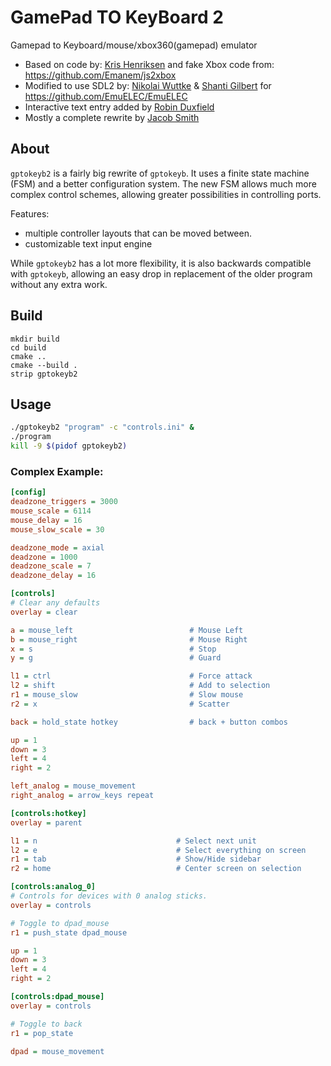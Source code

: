 # GamePad TO KeyBoard 2

Gamepad to Keyboard/mouse/xbox360(gamepad) emulator

- Based on code by: [Kris Henriksen](https://github.com/krishenriksen/AnberPorts/tree/master/AnberPorts-Joystick) and fake Xbox code from: https://github.com/Emanem/js2xbox
- Modified to use SDL2 by: [Nikolai Wuttke](https://github.com/lethal-guitar) & [Shanti Gilbert](https://github.com/shantigilbert) for https://github.com/EmuELEC/EmuELEC
- Interactive text entry added by [Robin Duxfield](https://github.com/romadu)
- Mostly a complete rewrite by [Jacob Smith](https://github.com/kloptops)

## About

`gptokeyb2` is a fairly big rewrite of `gptokeyb`. It uses a finite state machine (FSM) and a better configuration system. The new FSM allows much more complex control schemes, allowing greater possibilities in controlling ports.

Features:
- multiple controller layouts that can be moved between.
- customizable text input engine


While `gptokeyb2` has a lot more flexibility, it is also backwards compatible with `gptokeyb`, allowing an easy drop in replacement of the older program without any extra work.




## Build

    mkdir build
    cd build
    cmake ..
    cmake --build .
    strip gptokeyb2

## Usage

```bash
./gptokeyb2 "program" -c "controls.ini" &
./program
kill -9 $(pidof gptokeyb2)
```

### Complex Example:

```ini
[config]
deadzone_triggers = 3000
mouse_scale = 6114
mouse_delay = 16
mouse_slow_scale = 30

deadzone_mode = axial
deadzone = 1000
deadzone_scale = 7
deadzone_delay = 16

[controls]
# Clear any defaults
overlay = clear

a = mouse_left                          # Mouse Left
b = mouse_right                         # Mouse Right
x = s                                   # Stop
y = g                                   # Guard

l1 = ctrl                               # Force attack
l2 = shift                              # Add to selection
r1 = mouse_slow                         # Slow mouse
r2 = x                                  # Scatter

back = hold_state hotkey                # back + button combos

up = 1
down = 3
left = 4
right = 2

left_analog = mouse_movement
right_analog = arrow_keys repeat

[controls:hotkey]
overlay = parent

l1 = n                               # Select next unit
l2 = e                               # Select everything on screen
r1 = tab                             # Show/Hide sidebar
r2 = home                            # Center screen on selection

[controls:analog_0]
# Controls for devices with 0 analog sticks.
overlay = controls

# Toggle to dpad_mouse
r1 = push_state dpad_mouse

up = 1
down = 3
left = 4
right = 2

[controls:dpad_mouse]
overlay = controls

# Toggle to back
r1 = pop_state

dpad = mouse_movement
```
